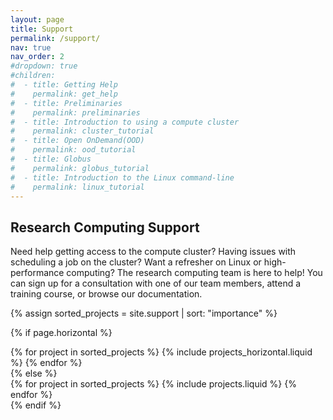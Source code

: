 ```yaml
---
layout: page
title: Support
permalink: /support/
nav: true
nav_order: 2
#dropdown: true
#children:
#  - title: Getting Help
#    permalink: get_help
#  - title: Preliminaries
#    permalink: preliminaries
#  - title: Introduction to using a compute cluster
#    permalink: cluster_tutorial
#  - title: Open OnDemand(OOD)
#    permalink: ood_tutorial
#  - title: Globus
#    permalink: globus_tutorial
#  - title: Introduction to the Linux command-line
#    permalink: linux_tutorial
---
```


## Research Computing Support

Need help getting access to the compute cluster? Having issues with scheduling a job on the cluster? Want a refresher on Linux or high-performance computing? The research computing team is here to help! You can sign up for a consultation with one of our team members, attend a training course, or browse our documentation.

<div class="projects">

<!-- Display projects without categories -->

{% assign sorted_projects = site.support | sort: "importance" %}

  <!-- Generate cards for each project -->

{% if page.horizontal %}
  <div class="container">
    <div class="row row-cols-1 row-cols-md-2">
    {% for project in sorted_projects %}
      {% include projects_horizontal.liquid %}
    {% endfor %}
    </div>
  </div>
{% else %}
  <div class="row row-cols-1 row-cols-md-3">
    {% for project in sorted_projects %}
      {% include projects.liquid %}
    {% endfor %}
  </div>
{% endif %}
</div>
